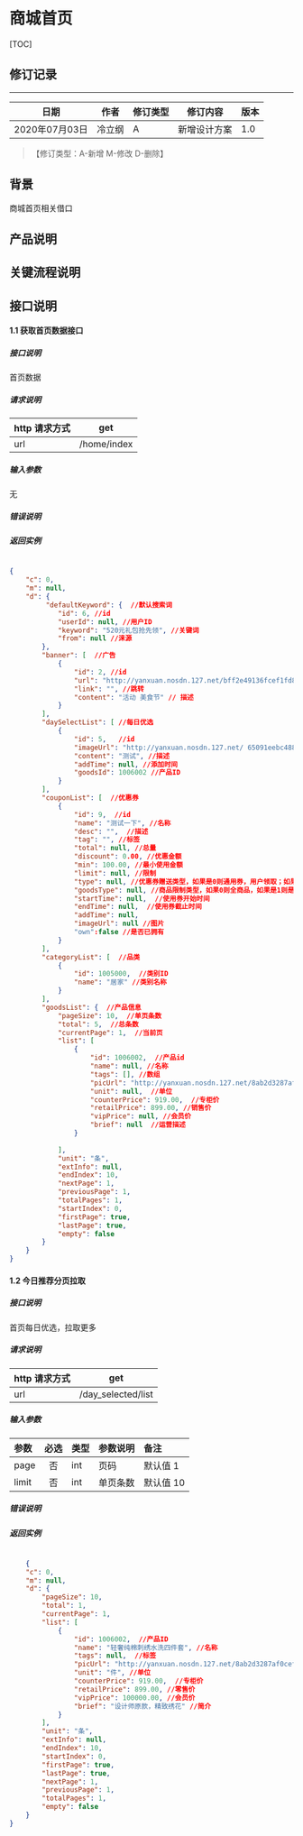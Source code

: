 # 商城首页

[TOC]
## 修订记录
----
日期 | 作者 | 修订类型 | 修订内容 | 版本|
---- | ---- | ---- | ---- | ---- |
2020年07月03日|冷立纲|A|新增设计方案|1.0|

> 【修订类型：A-新增  M-修改 D-删除】

## 背景

商城首页相关借口

## 产品说明



## 关键流程说明

## 接口说明




#### 1.1 获取首页数据接口

##### 接口说明

首页数据

##### 请求说明

| http 请求方式          | get     |
|:------------- |:---------------:|
| url      | /home/index |

#####  输入参数
无

#####  错误说明


#####  返回实例
```json
    
{
    "c": 0,
    "m": null,
    "d": {
         "defaultKeyword": {  //默认搜索词
            "id": 6, //id
            "userId": null, //用户ID
            "keyword": "520元礼包抢先领", //关键词
            "from": null //涞源
        },
        "banner": [  //广告
            {
                "id": 2, //id
                "url": "http://yanxuan.nosdn.127.net/bff2e49136fcef1fd829f5036e07f116.jpg", //图片
                "link": "", //跳转
                "content": "活动 美食节" // 描述
            }
        ],
        "daySelectList": [ //每日优选
            {
                "id": 5,   //id
                "imageUrl": "http://yanxuan.nosdn.127.net/ 65091eebc48899298171c2eb6696fe27.jpg", //图片
                "content": "测试", //描述
                "addTime": null, //添加时间
                "goodsId": 1006002 //产品ID
            }
        ],
        "couponList": [  //优惠券
            {
                "id": 9,  //id
                "name": "测试一下", //名称
                "desc": "",  //描述
                "tag": "", //标签
                "total": null, //总量
                "discount": 0.00, //优惠金额
                "min": 100.00, //最小使用金额
                "limit": null, //限制
                "type": null, //优惠券赠送类型，如果是0则通用券，用户领取；如果是1，则是注册赠券；如果是2，则是优惠券码兑换；
                "goodsType": null, //商品限制类型，如果0则全商品，如果是1则是类目限制，如果是2则是商品限制。
                "startTime": null,  //使用券开始时间
                "endTime": null,  //使用券截止时间
                "addTime": null,
                "imageUrl": null //图片
                "own":false //是否已拥有
            }
        ],
        "categoryList": [  //品类
            {
                "id": 1005000,  //类别ID
                "name": "居家" //类别名称
            }
        ],
        "goodsList": {  //产品信息
            "pageSize": 10,  //单页条数
            "total": 5,  //总条数
            "currentPage": 1,  //当前页
            "list": [
                {
                    "id": 1006002,  //产品id
                    "name": null, //名称
                    "tags": [], //数组
                    "picUrl": "http://yanxuan.nosdn.127.net/8ab2d3287af0cefa2cc539e40600621d.png",  //图片
                    "unit": null,  //单位
                    "counterPrice": 919.00,  //专柜价
                    "retailPrice": 899.00, //销售价
                    "vipPrice": null, //会员价
                    "brief": null  //运营描述
                }
                
            ],
            "unit": "条",
            "extInfo": null,
            "endIndex": 10,
            "nextPage": 1,
            "previousPage": 1,
            "totalPages": 1,
            "startIndex": 0,
            "firstPage": true,
            "lastPage": true,
            "empty": false
        }
    }
}
```


#### 1.2 今日推荐分页拉取

##### 接口说明

首页每日优选，拉取更多

##### 请求说明

| http 请求方式          | get     |
|:------------- |:---------------:|
| url      | /day_selected/list |

#####  输入参数

| 参数          |必选             | 类型       | 参数说明        | 备注          |
|:-------------|:---------------:|:-------------|:-------------|:-------------|
| page      | 否|  int  |  页码  | 默认值 1 |
| limit      | 否|  int  |  单页条数  | 默认值 10 |


#####  错误说明




#####  返回实例
```json
    
    {
    "c": 0,
    "m": null,
    "d": {
        "pageSize": 10,
        "total": 1,
        "currentPage": 1,
        "list": [
            {
                "id": 1006002,  //产品ID
                "name": "轻奢纯棉刺绣水洗四件套", //名称
                "tags": null,  //标签
                "picUrl": "http://yanxuan.nosdn.127.net/8ab2d3287af0cefa2cc539e40600621d.png",
                "unit": "件", //单位
                "counterPrice": 919.00,  //专柜价
                "retailPrice": 899.00, //零售价
                "vipPrice": 100000.00, //会员价
                "brief": "设计师原款，精致绣花" //简介
            }
        ],
        "unit": "条",
        "extInfo": null,
        "endIndex": 10,
        "startIndex": 0,
        "firstPage": true,
        "lastPage": true,
        "nextPage": 1,
        "previousPage": 1,
        "totalPages": 1,
        "empty": false
    }
}

```







